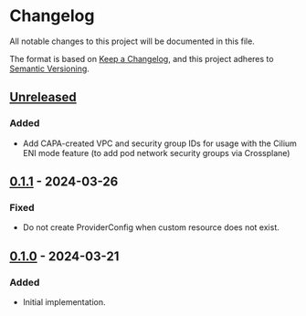 # Changelog

All notable changes to this project will be documented in this file.

The format is based on [Keep a Changelog](https://keepachangelog.com/en/1.0.0/),
and this project adheres to [Semantic Versioning](https://semver.org/spec/v2.0.0.html).

## [Unreleased]

### Added

- Add CAPA-created VPC and security group IDs for usage with the Cilium ENI mode feature (to add pod network security groups via Crossplane)

## [0.1.1] - 2024-03-26

### Fixed

- Do not create ProviderConfig when custom resource does not exist.

## [0.1.0] - 2024-03-21

### Added

- Initial implementation.

[Unreleased]: https://github.com/giantswarm/aws-crossplane-cluster-config-operator/compare/v0.1.1...HEAD
[0.1.1]: https://github.com/giantswarm/aws-crossplane-cluster-config-operator/compare/v0.1.0...v0.1.1
[0.1.0]: https://github.com/giantswarm/aws-crossplane-cluster-config-operator/releases/tag/v0.1.0
